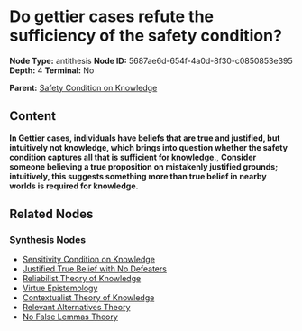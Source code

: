 # Do gettier cases refute the sufficiency of the safety condition?

**Node Type:** antithesis
**Node ID:** 5687ae6d-654f-4a0d-8f30-c0850853e395
**Depth:** 4
**Terminal:** No

**Parent:** [Safety Condition on Knowledge](safety-condition-on-knowledge-synthesis-c5c271c7-d747-4224-b2f8-9f7e2de62449.md)

## Content

**In Gettier cases, individuals have beliefs that are true and justified, but intuitively not knowledge, which brings into question whether the safety condition captures all that is sufficient for knowledge.**, **Consider someone believing a true proposition on mistakenly justified grounds; intuitively, this suggests something more than true belief in nearby worlds is required for knowledge.**

## Related Nodes

### Synthesis Nodes

- [Sensitivity Condition on Knowledge](sensitivity-condition-on-knowledge-synthesis-de5312bb-8f09-4e4c-9ae5-6a87d58ee5de.md)
- [Justified True Belief with No Defeaters](justified-true-belief-with-no-defeaters-synthesis-a074cb9d-c55b-40a6-9cd4-aa3d0eb4ba61.md)
- [Reliabilist Theory of Knowledge](reliabilist-theory-of-knowledge-synthesis-407d450d-81da-4a81-af30-7ae1c48d932e.md)
- [Virtue Epistemology](virtue-epistemology-synthesis-3671acf3-20c2-4b59-99f2-a2597b0a32e3.md)
- [Contextualist Theory of Knowledge](contextualist-theory-of-knowledge-synthesis-3937d17d-42fc-4a29-abdd-cce3131f6e78.md)
- [Relevant Alternatives Theory](relevant-alternatives-theory-synthesis-690a2d9e-3e3a-4228-abff-aeccf20793ad.md)
- [No False Lemmas Theory](no-false-lemmas-theory-synthesis-77b25938-4259-4caa-ad2f-b86e58ac732d.md)
